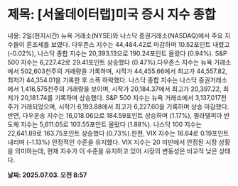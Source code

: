 # **제목: [서울데이터랩]미국 증시 지수 종합**

  내용: 2일(현지시간) 뉴욕 거래소(NYSE)와 나스닥 증권거래소(NASDAQ)에서 주요 지수들이 혼조세를 보였다. 다우존스 지수는 44,484.42로 마감하며 10.52포인트 내렸고 (-0.02%), 나스닥 종합 지수는 20,393.13으로 190.24포인트 올랐다 (0.94%). S&P 500 지수는 6,227.42로 29.41포인트 상승했다 (0.47%).다우존스 지수는 뉴욕 거래소에서 502,603천주의 거래량을 기록하며, 시작가 44,455.66에서 최고가 44,557.82, 최저가 44,354.01을 기록한 후 소폭 하락했다. 나스닥 종합 지수는 나스닥 증권거래소에서 1,416,575천주의 거래량을 보이며, 시작가 20,184.37에서 최고가 20,397.22, 최저가 20,181.74를 기록하며 상승했다. S&P 500 지수는 뉴욕 거래소에서 3,137,017천주가 거래되었으며, 시작가 6,193.88에서 최고가 6,227.60을 기록하며 상승 마감했다.반면, 다우운송 지수는 16,018.06으로 184.59포인트 상승하며 (1.17%), 필라델피아 반도체 지수는 5,611.05로 103.55포인트 올랐다 (1.88%). 나스닥 100 지수는 22,641.89로 163.75포인트 상승했다 (0.73%).한편, VIX 지수는 16.64로 0.19포인트 내리며 (-1.13%) 안정적인 수준을 유지했다. VIX 지수는 20 미만에서 안정된 시장 상황을 의미하는데, 현재 지수가 이 수준을 유지하고 있어 시장의 변동성은 비교적 낮은 상태다.

  **날짜: 2025.07.03. 오전 8:57**